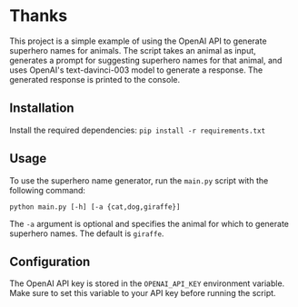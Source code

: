 # Thanks

This project is a simple example of using the OpenAI API to generate superhero names for animals. The script takes an animal as input, generates a prompt for suggesting superhero names for that animal, and uses OpenAI's text-davinci-003 model to generate a response. The generated response is printed to the console.

## Installation

Install the required dependencies: `pip install -r requirements.txt`

## Usage

To use the superhero name generator, run the `main.py` script with the following command:

`python main.py [-h] [-a {cat,dog,giraffe}]`

The `-a` argument is optional and specifies the animal for which to generate superhero names. The default is `giraffe`.

## Configuration

The OpenAI API key is stored in the `OPENAI_API_KEY` environment variable. Make sure to set this variable to your API key before running the script.